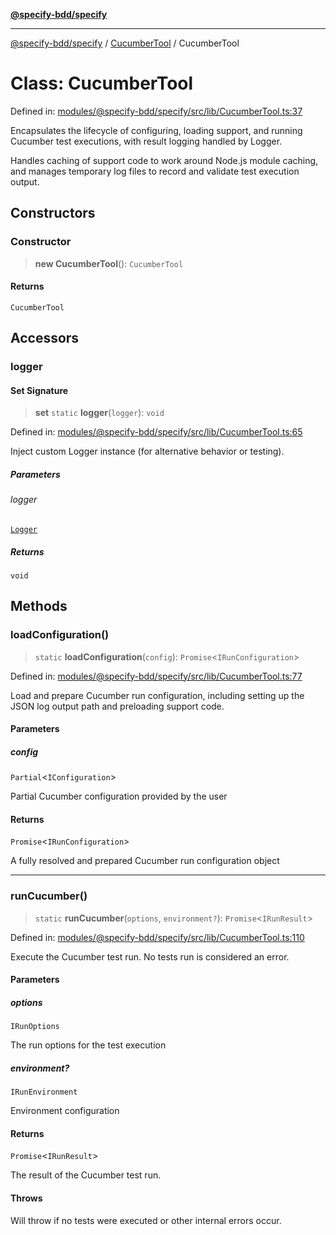 [**@specify-bdd/specify**](../../README.md)

***

[@specify-bdd/specify](../../modules.md) / [CucumberTool](../README.md) / CucumberTool

# Class: CucumberTool

Defined in: [modules/@specify-bdd/specify/src/lib/CucumberTool.ts:37](https://github.com/specify-bdd/specify-core/blob/142f928c2899f88df5447c22dedb5d7a2ce8c552/modules/@specify-bdd/specify/src/lib/CucumberTool.ts#L37)

Encapsulates the lifecycle of configuring, loading support, and running
Cucumber test executions, with result logging handled by Logger.

Handles caching of support code to work around Node.js module caching,
and manages temporary log files to record and validate test execution output.

## Constructors

### Constructor

> **new CucumberTool**(): `CucumberTool`

#### Returns

`CucumberTool`

## Accessors

### logger

#### Set Signature

> **set** `static` **logger**(`logger`): `void`

Defined in: [modules/@specify-bdd/specify/src/lib/CucumberTool.ts:65](https://github.com/specify-bdd/specify-core/blob/142f928c2899f88df5447c22dedb5d7a2ce8c552/modules/@specify-bdd/specify/src/lib/CucumberTool.ts#L65)

Inject custom Logger instance (for alternative behavior or testing).

##### Parameters

###### logger

[`Logger`](../../Logger/classes/Logger.md)

##### Returns

`void`

## Methods

### loadConfiguration()

> `static` **loadConfiguration**(`config`): `Promise`\<`IRunConfiguration`\>

Defined in: [modules/@specify-bdd/specify/src/lib/CucumberTool.ts:77](https://github.com/specify-bdd/specify-core/blob/142f928c2899f88df5447c22dedb5d7a2ce8c552/modules/@specify-bdd/specify/src/lib/CucumberTool.ts#L77)

Load and prepare Cucumber run configuration, including setting up
the JSON log output path and preloading support code.

#### Parameters

##### config

`Partial`\<`IConfiguration`\>

Partial Cucumber configuration provided by the user

#### Returns

`Promise`\<`IRunConfiguration`\>

A fully resolved and prepared Cucumber run configuration object

***

### runCucumber()

> `static` **runCucumber**(`options`, `environment?`): `Promise`\<`IRunResult`\>

Defined in: [modules/@specify-bdd/specify/src/lib/CucumberTool.ts:110](https://github.com/specify-bdd/specify-core/blob/142f928c2899f88df5447c22dedb5d7a2ce8c552/modules/@specify-bdd/specify/src/lib/CucumberTool.ts#L110)

Execute the Cucumber test run. No tests run is considered an error.

#### Parameters

##### options

`IRunOptions`

The run options for the test execution

##### environment?

`IRunEnvironment`

Environment configuration

#### Returns

`Promise`\<`IRunResult`\>

The result of the Cucumber test run.

#### Throws

Will throw if no tests were executed or other internal errors occur.
